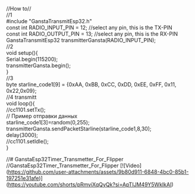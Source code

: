 //How to// \
//1 \
  #include "GanstaTransmitEsp32.h"\
  const int RADIO_INPUT_PIN = 12; 	//select any pin, this is the TX-PIN\
  const int RADIO_OUTPUT_PIN = 13; 	//select any pin, this is the RX-PIN\
  GanstaTransmitEsp32 transmitterGansta(RADIO_INPUT_PIN);\
//2 \
void setup(){\
	Serial.begin(115200);\
  transmitterGansta.begin();\
}\
//3\
 byte starline_code1[9] = {0xAA, 0xBB, 0xCC, 0xDD, 0xEE, 0xFF, 0x11, 0x22,0x09};\
//4 transmitt\
void loop(){\
//cc1101.setTx();\
// Пример отправки данных\
starline_code1[3]=random(0,255);\
transmitterGansta.sendPacketStarline(starline_code1,8,30);\
delay(3000);\
//cc1101.setIdle();\
}


//# GanstaEsp32Timer_Transmetter_For_Flipper
//GanstaEsp32Timer_Transmetter_For_Flipper
[![Video] (https://github.com/user-attachments/assets/9b80d911-6848-4bc0-85b1-197251e31afe)] \
(https://youtube.com/shorts/pRmviXqQyQk?si=ApTIJM49Y5WkIkAI)
